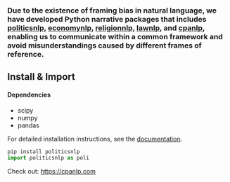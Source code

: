 ### Due to the existence of framing bias in natural language, we have developed Python narrative packages that includes [politicsnlp](https://pypi.org/project/politicsnlp/), [economynlp](https://pypi.org/project/economynlp/), [religionnlp](https://pypi.org/project/religionnlp/), [lawnlp](https://pypi.org/project/lawnlp/), and [cpanlp](https://pypi.org/project/cpanlp/), enabling us to communicate within a common framework and avoid misunderstandings caused by different frames of reference.



## Install & Import
#### Dependencies
- scipy 
- numpy
- pandas
  
For detailed installation instructions, see the
[documentation](https://cpanlp.com/documentation).
```python
pip install politicsnlp
import politicsnlp as poli
```


Check out: https://cpanlp.com